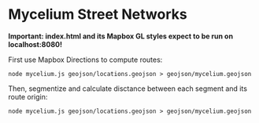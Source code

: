 # Mycelium Street Networks

__Important: index.html and its Mapbox GL styles expect to be run on localhost:8080!__

First use Mapbox Directions to compute routes:

    node mycelium.js geojson/locations.geojson > geojson/mycelium.geojson

Then, segmentize and calculate disctance between each segment and its route origin:    

    node mycelium.js geojson/locations.geojson > geojson/mycelium.geojson
